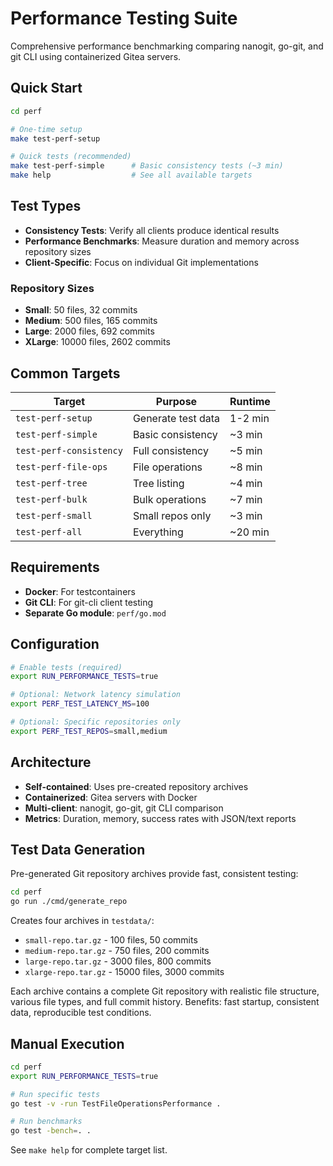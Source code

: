# Performance Testing Suite

Comprehensive performance benchmarking comparing nanogit, go-git, and git CLI using containerized Gitea servers.

## Quick Start

```bash
cd perf

# One-time setup
make test-perf-setup

# Quick tests (recommended)
make test-perf-simple      # Basic consistency tests (~3 min)
make help                  # See all available targets
```

## Test Types

- **Consistency Tests**: Verify all clients produce identical results
- **Performance Benchmarks**: Measure duration and memory across repository sizes
- **Client-Specific**: Focus on individual Git implementations

### Repository Sizes
- **Small**: 50 files, 32 commits
- **Medium**: 500 files, 165 commits  
- **Large**: 2000 files, 692 commits
- **XLarge**: 10000 files, 2602 commits

## Common Targets

| Target | Purpose | Runtime |
|--------|---------|---------|
| `test-perf-setup` | Generate test data | 1-2 min |
| `test-perf-simple` | Basic consistency | ~3 min |
| `test-perf-consistency` | Full consistency | ~5 min |
| `test-perf-file-ops` | File operations | ~8 min |
| `test-perf-tree` | Tree listing | ~4 min |
| `test-perf-bulk` | Bulk operations | ~7 min |
| `test-perf-small` | Small repos only | ~3 min |
| `test-perf-all` | Everything | ~20 min |

## Requirements

- **Docker**: For testcontainers
- **Git CLI**: For git-cli client testing
- **Separate Go module**: `perf/go.mod`

## Configuration

```bash
# Enable tests (required)
export RUN_PERFORMANCE_TESTS=true

# Optional: Network latency simulation
export PERF_TEST_LATENCY_MS=100

# Optional: Specific repositories only
export PERF_TEST_REPOS=small,medium
```

## Architecture

- **Self-contained**: Uses pre-created repository archives
- **Containerized**: Gitea servers with Docker
- **Multi-client**: nanogit, go-git, git CLI comparison
- **Metrics**: Duration, memory, success rates with JSON/text reports

## Test Data Generation

Pre-generated Git repository archives provide fast, consistent testing:

```bash
cd perf
go run ./cmd/generate_repo
```

Creates four archives in `testdata/`:
- `small-repo.tar.gz` - 100 files, 50 commits
- `medium-repo.tar.gz` - 750 files, 200 commits  
- `large-repo.tar.gz` - 3000 files, 800 commits
- `xlarge-repo.tar.gz` - 15000 files, 3000 commits

Each archive contains a complete Git repository with realistic file structure, various file types, and full commit history. Benefits: fast startup, consistent data, reproducible test conditions.

## Manual Execution

```bash
cd perf
export RUN_PERFORMANCE_TESTS=true

# Run specific tests
go test -v -run TestFileOperationsPerformance .

# Run benchmarks
go test -bench=. .
```

See `make help` for complete target list.